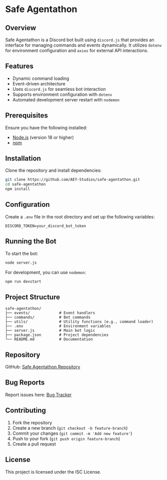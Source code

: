 # Safe Agentathon

## Overview
Safe Agentathon is a Discord bot built using `discord.js` that provides an interface for managing commands and events dynamically. It utilizes `dotenv` for environment configuration and `axios` for external API interactions.

## Features
- Dynamic command loading
- Event-driven architecture
- Uses `discord.js` for seamless bot interaction
- Supports environment configuration with `dotenv`
- Automated development server restart with `nodemon`

## Prerequisites
Ensure you have the following installed:
- [Node.js](https://nodejs.org/) (version 18 or higher)
- [npm](https://www.npmjs.com/)

## Installation
Clone the repository and install dependencies:
```sh
git clone https://github.com/AEY-Studios/safe-agentathon.git
cd safe-agentathon
npm install
```

## Configuration
Create a `.env` file in the root directory and set up the following variables:
```env
DISCORD_TOKEN=your_discord_bot_token
```

## Running the Bot
To start the bot:
```sh
node server.js
```
For development, you can use `nodemon`:
```sh
npm run devstart
```

## Project Structure
```
safe-agentathon/
├── events/             # Event handlers
├── commands/           # Bot commands
├── utils/              # Utility functions (e.g., command loader)
├── .env                # Environment variables
├── server.js           # Main bot logic
├── package.json        # Project dependencies
└── README.md           # Documentation
```

## Repository
GitHub: [Safe Agentathon Repository](https://github.com/AEY-Studios/safe-agentathon)

## Bug Reports
Report issues here: [Bug Tracker](https://github.com/AEY-Studios/safe-agentathonissues)

## Contributing
1. Fork the repository
2. Create a new branch (`git checkout -b feature-branch`)
3. Commit your changes (`git commit -m 'Add new feature'`)
4. Push to your fork (`git push origin feature-branch`)
5. Create a pull request

## License
This project is licensed under the ISC License.

